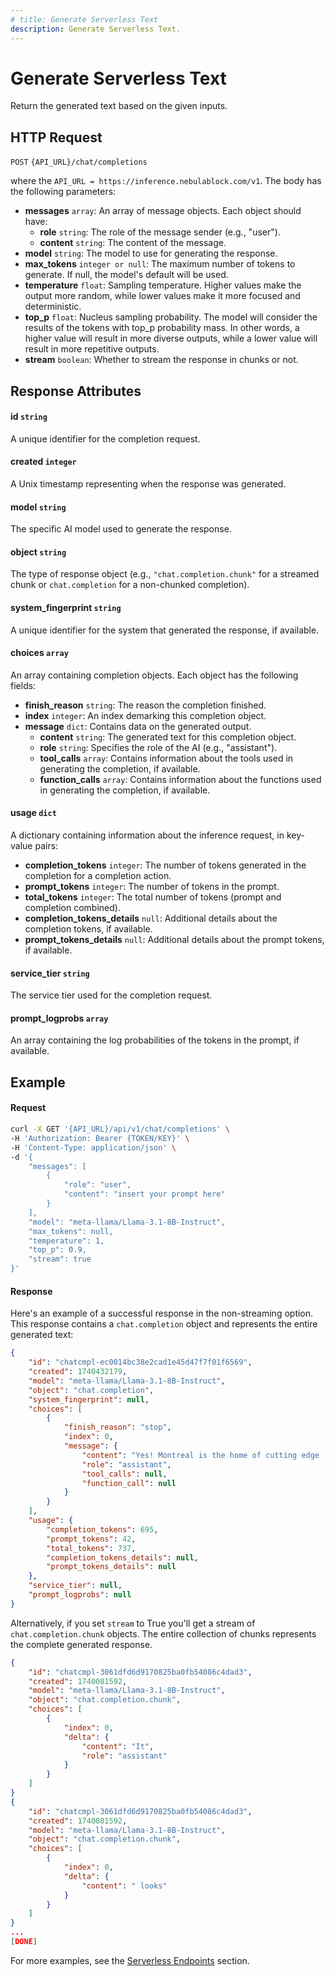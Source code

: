 ```yaml
---
# title: Generate Serverless Text 
description: Generate Serverless Text.
---
```


# Generate Serverless Text

Return the generated text based on the given inputs. 

## HTTP Request

`POST` `{API_URL}/chat/completions`

where the `API_URL = https://inference.nebulablock.com/v1`. The body has the following parameters:

- **messages** `array`: An array of message objects. Each object should have:
  - **role** `string`: The role of the message sender (e.g., "user").
  - **content** `string`: The content of the message.
- **model** `string`: The model to use for generating the response.
- **max_tokens** `integer or null`: The maximum number of tokens to generate. If null, the model's default will be used.
- **temperature** `float`: Sampling temperature. Higher values make the output more random, while lower values make it more focused and deterministic.
- **top_p** `float`: Nucleus sampling probability. The model will consider the results of the tokens with top_p probability mass. In other words, a higher value will result in more diverse outputs, while a lower value will result in more repetitive outputs.
- **stream** `boolean`: Whether to stream the response in chunks or not. 

## Response Attributes

#### id `string`
A unique identifier for the completion request.

#### created `integer`
A Unix timestamp representing when the response was generated.

#### model `string`
The specific AI model used to generate the response.

#### object `string`
The type of response object (e.g., `"chat.completion.chunk"` for a streamed chunk or `chat.completion` for a non-chunked completion).

#### system_fingerprint `string`
A unique identifier for the system that generated the response, if available.

#### choices `array`
An array containing completion objects. Each object has the following fields:
- **finish_reason** `string`: The reason the completion finished.
- **index** `integer`:  An index demarking this completion object. 
- **message** `dict`: Contains data on the generated output. 
  - **content** `string`: The generated text for this completion object.
  - **role** `string`: Specifies the role of the AI (e.g., "assistant").
  - **tool_calls** `array`: Contains information about the tools used in generating the completion, if available. 
  - **function_calls** `array`: Contains information about the functions used in generating the completion, if available.

#### usage `dict`
A dictionary containing information about the inference request, in key-value pairs:
- **completion_tokens** `integer`: The number of tokens generated in the completion for a completion action.
- **prompt_tokens** `integer`: The number of tokens in the prompt.
- **total_tokens** `integer`: The total number of tokens (prompt and completion combined).
- **completion_tokens_details** `null`: Additional details about the completion tokens, if available.
- **prompt_tokens_details** `null`: Additional details about the prompt tokens, if available.

#### service_tier `string`
The service tier used for the completion request.

#### prompt_logprobs `array`
An array containing the log probabilities of the tokens in the prompt, if available.

## Example

#### Request

```bash
curl -X GET '{API_URL}/api/v1/chat/completions' \
-H 'Authorization: Bearer {TOKEN/KEY}' \
-H 'Content-Type: application/json' \
-d '{
    "messages": [
        {
            "role": "user",
            "content": "insert your prompt here"
        }
    ],
    "model": "meta-llama/Llama-3.1-8B-Instruct",
    "max_tokens": null,
    "temperature": 1,
    "top_p": 0.9,
    "stream": true
}'
```

#### Response

Here's an example of a successful response in the non-streaming option. This response contains a `chat.completion` object and represents the entire generated text: 

```json
{
    "id": "chatcmpl-ec0014bc38e2cad1e45d47f7f01f6569",
    "created": 1740432179,
    "model": "meta-llama/Llama-3.1-8B-Instruct",
    "object": "chat.completion",
    "system_fingerprint": null,
    "choices": [
        {
            "finish_reason": "stop",
            "index": 0,
            "message": {
                "content": "Yes! Montreal is the home of cutting edge ... research.",
                "role": "assistant",
                "tool_calls": null,
                "function_call": null
            }
        }
    ],
    "usage": {
        "completion_tokens": 695,
        "prompt_tokens": 42,
        "total_tokens": 737,
        "completion_tokens_details": null,
        "prompt_tokens_details": null
    },
    "service_tier": null,
    "prompt_logprobs": null
}
```

Alternatively, if you set `stream` to True you'll get a stream of `chat.completion.chunk` objects. The entire collection of chunks represents the complete generated response.

```json
{
    "id": "chatcmpl-3061dfd6d9170825ba0fb54086c4dad3",
    "created": 1740081592,
    "model": "meta-llama/Llama-3.1-8B-Instruct",
    "object": "chat.completion.chunk",
    "choices": [
        {
            "index": 0,
            "delta": {
                "content": "It",
                "role": "assistant"
            }
        }
    ]
}
{
    "id": "chatcmpl-3061dfd6d9170825ba0fb54086c4dad3",
    "created": 1740081592,
    "model": "meta-llama/Llama-3.1-8B-Instruct",
    "object": "chat.completion.chunk",
    "choices": [
        {
            "index": 0,
            "delta": {
                "content": " looks"
            }
        }
    ]
}
...
[DONE]
```


For more examples, see the [Serverless Endpoints](../../Serverless_Endpoints/Text_Generation.md) section.

